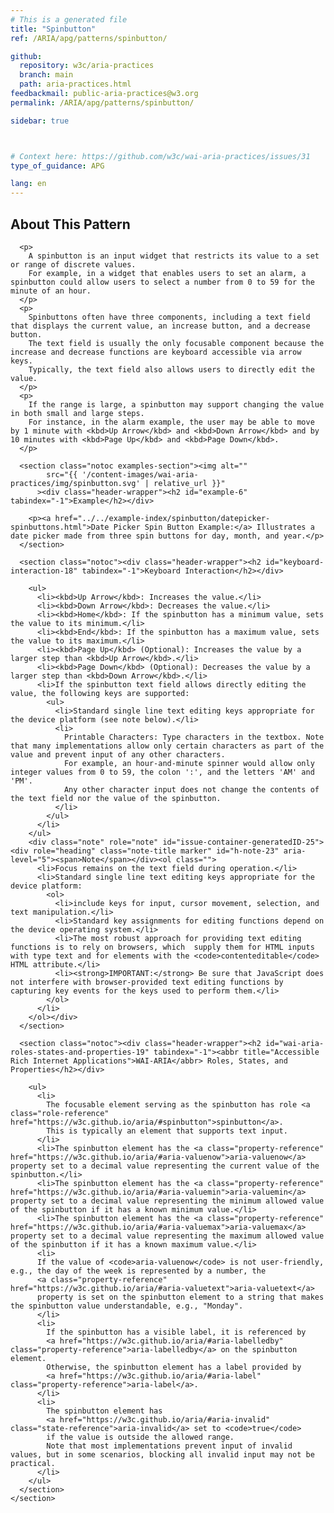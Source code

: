 ```yaml
---
# This is a generated file
title: "Spinbutton"
ref: /ARIA/apg/patterns/spinbutton/

github:
  repository: w3c/aria-practices
  branch: main
  path: aria-practices.html
feedbackmail: public-aria-practices@w3.org
permalink: /ARIA/apg/patterns/spinbutton/

sidebar: true



# Context here: https://github.com/w3c/wai-aria-practices/issues/31
type_of_guidance: APG

lang: en
---
```



<link 
  rel="stylesheet"
  href="{{ '/content-assets/wai-aria-practices/styles.css' | relative_url }}"
>
<!-- Code highlighting styles -->
<link 
  rel="stylesheet"
  href="{{ '/ARIA/apg/example-index/css/github.css' | relative_url }}"
>

<script>
const addBodyClass = "pattern-page";
const enableSidebar = true;
if (addBodyClass) document.body.classList.add(addBodyClass);
if (enableSidebar) document.body.classList.add('has-sidebar');

// Make nav item "Patterns" active when on a patterns page
if (window.location.pathname.includes('patterns')) {
  document.querySelector('a[href*="patterns/"]').classList.add('active');
}
</script>
    
<div>
<section class="widget" id="spinbutton"><h2 id="about-this-pattern" tabindex="-1">About This Pattern</h2><div class="header-wrapper"></div>
      
      <p>
        A spinbutton is an input widget that restricts its value to a set or range of discrete values.
        For example, in a widget that enables users to set an alarm, a spinbutton could allow users to select a number from 0 to 59 for the minute of an hour.
      </p>
      <p>
        Spinbuttons often have three components, including a text field that displays the current value, an increase button, and a decrease button.
        The text field is usually the only focusable component because the increase and decrease functions are keyboard accessible via arrow keys.
        Typically, the text field also allows users to directly edit the value.
      </p>
      <p>
        If the range is large, a spinbutton may support changing the value in both small and large steps.
        For instance, in the alarm example, the user may be able to move by 1 minute with <kbd>Up Arrow</kbd> and <kbd>Down Arrow</kbd> and by 10 minutes with <kbd>Page Up</kbd> and <kbd>Page Down</kbd>.
      </p>

      <section class="notoc examples-section"><img alt="" 
            src="{{ '/content-images/wai-aria-practices/img/spinbutton.svg' | relative_url }}"
          ><div class="header-wrapper"><h2 id="example-6" tabindex="-1">Example</h2></div>
        
        <p><a href="../../example-index/spinbutton/datepicker-spinbuttons.html">Date Picker Spin Button Example:</a> Illustrates a date picker made from three spin buttons for day, month, and year.</p>
      </section>

      <section class="notoc"><div class="header-wrapper"><h2 id="keyboard-interaction-18" tabindex="-1">Keyboard Interaction</h2></div>
        
        <ul>
          <li><kbd>Up Arrow</kbd>: Increases the value.</li>
          <li><kbd>Down Arrow</kbd>: Decreases the value.</li>
          <li><kbd>Home</kbd>: If the spinbutton has a minimum value, sets the value to its minimum.</li>
          <li><kbd>End</kbd>: If the spinbutton has a maximum value, sets the value to its maximum.</li>
          <li><kbd>Page Up</kbd> (Optional): Increases the value by a larger step than <kbd>Up Arrow</kbd>.</li>
          <li><kbd>Page Down</kbd> (Optional): Decreases the value by a larger step than <kbd>Down Arrow</kbd>.</li>
          <li>If the spinbutton text field allows directly editing the value, the following keys are supported:
            <ul>
              <li>Standard single line text editing keys appropriate for the device platform (see note below).</li>
              <li>
                Printable Characters: Type characters in the textbox. Note that many implementations allow only certain characters as part of the value and prevent input of any other characters.
                For example, an hour-and-minute spinner would allow only integer values from 0 to 59, the colon ':', and the letters 'AM' and 'PM'.
                Any other character input does not change the contents of the text field nor the value of the spinbutton.
              </li>
            </ul>
          </li>
        </ul>
        <div class="note" role="note" id="issue-container-generatedID-25"><div role="heading" class="note-title marker" id="h-note-23" aria-level="5"><span>Note</span></div><ol class="">
          <li>Focus remains on the text field during operation.</li>
          <li>Standard single line text editing keys appropriate for the device platform:
            <ol>
              <li>include keys for input, cursor movement, selection, and text manipulation.</li>
              <li>Standard key assignments for editing functions depend on the device operating system.</li>
              <li>The most robust approach for providing text editing functions is to rely on browsers, which  supply them for HTML inputs with type text and for elements with the <code>contenteditable</code> HTML attribute.</li>
              <li><strong>IMPORTANT:</strong> Be sure that JavaScript does not interfere with browser-provided text editing functions by capturing key events for the keys used to perform them.</li>
            </ol>
          </li>
        </ol></div>
      </section>

      <section class="notoc"><div class="header-wrapper"><h2 id="wai-aria-roles-states-and-properties-19" tabindex="-1"><abbr title="Accessible Rich Internet Applications">WAI-ARIA</abbr> Roles, States, and Properties</h2></div>
        
        <ul>
          <li>
            The focusable element serving as the spinbutton has role <a class="role-reference" href="https://w3c.github.io/aria/#spinbutton">spinbutton</a>.
            This is typically an element that supports text input.
          </li>
          <li>The spinbutton element has the <a class="property-reference" href="https://w3c.github.io/aria/#aria-valuenow">aria-valuenow</a> property set to a decimal value representing the current value of the spinbutton.</li>
          <li>The spinbutton element has the <a class="property-reference" href="https://w3c.github.io/aria/#aria-valuemin">aria-valuemin</a> property set to a decimal value representing the minimum allowed value of the spinbutton if it has a known minimum value.</li>
          <li>The spinbutton element has the <a class="property-reference" href="https://w3c.github.io/aria/#aria-valuemax">aria-valuemax</a> property set to a decimal value representing the maximum allowed value of the spinbutton if it has a known maximum value.</li>
          <li>
          If the value of <code>aria-valuenow</code> is not user-friendly, e.g., the day of the week is represented by a number, the
          <a class="property-reference" href="https://w3c.github.io/aria/#aria-valuetext">aria-valuetext</a>
          property is set on the spinbutton element to a string that makes the spinbutton value understandable, e.g., "Monday".
          </li>
          <li>
            If the spinbutton has a visible label, it is referenced by
            <a href="https://w3c.github.io/aria/#aria-labelledby" class="property-reference">aria-labelledby</a> on the spinbutton element.
            Otherwise, the spinbutton element has a label provided by
            <a href="https://w3c.github.io/aria/#aria-label" class="property-reference">aria-label</a>.
          </li>
          <li>
            The spinbutton element has
            <a href="https://w3c.github.io/aria/#aria-invalid" class="state-reference">aria-invalid</a> set to <code>true</code>
            if the value is outside the allowed range.
            Note that most implementations prevent input of invalid values, but in some scenarios, blocking all invalid input may not be practical.
          </li>
        </ul>
      </section>
    </section>
</div>
<script 
  src="{{ '/ARIA/apg/example-index/js/jumpto.js' | relative_url }}"
></script>
